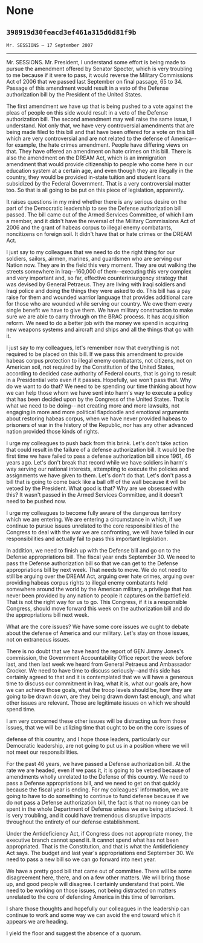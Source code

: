 # None
## `398919d30feacd3ef461a315d6d81f9b`
`Mr. SESSIONS — 17 September 2007`

---


Mr. SESSIONS. Mr. President, I understand some effort is being made 
to pursue the amendment offered by Senator Specter, which is very 
troubling to me because if it were to pass, it would reverse the 
Military Commissions Act of 2006 that we passed last September on final 
passage, 65 to 34. Passage of this amendment would result in a veto of 
the Defense authorization bill by the President of the United States.

The first amendment we have up that is being pushed to a vote against 
the pleas of people on this side would result in a veto of the Defense 
authorization bill. The second amendment may well raise the same issue, 
I understand. Not only that, we have very controversial amendments that 
are being made filed to this bill and that have been offered for a vote 
on this bill which are very controversial and are not related to the 
defense of America--for example, the hate crimes amendment. People have 
differing views on that. They have offered an amendment on hate crimes 
on this bill. There is also the amendment on the DREAM Act, which is an 
immigration amendment that would provide citizenship to people who come 
here in our education system at a certain age, and even though they are 
illegally in the country, they would be provided in-state tuition and 
student loans subsidized by the Federal Government. That is a very 
controversial matter too. So that is all going to be put on this piece 
of legislation, apparently.

It raises questions in my mind whether there is any serious desire on 
the part of the Democratic leadership to see the Defense authorization 
bill passed. The bill came out of the Armed Services Committee, of 
which I am a member, and it didn't have the reversal of the Military 
Commissions Act of 2006 and the grant of habeas corpus to illegal enemy 
combatants, noncitizens on foreign soil. It didn't have that or hate 
crimes or the DREAM Act.

I just say to my colleagues that we need to do the right thing for 
our soldiers, sailors, airmen, marines, and guardsmen who are serving 
our Nation now. They are in the field this very moment. They are out 
walking the streets somewhere in Iraq--160,000 of them--executing this 
very complex and very important and, so far, effective 
counterinsurgency strategy that was devised by General Petraeus. They 
are living with Iraqi soldiers and Iraqi police and doing the things 
they were asked to do. This bill has a pay raise for them and wounded 
warrior language that provides additional care for those who are 
wounded while serving our country. We owe them every single benefit we 
have to give them. We have military construction to make sure we are 
able to carry through on the BRAC process. It has acquisition reform. 
We need to do a better job with the money we spend in acquiring new 
weapons systems and aircraft and ships and all the things that go with 
it.

I just say to my colleagues, let's remember now that everything is 
not required to be placed on this bill. If we pass this amendment to 
provide habeas corpus protection to illegal enemy combatants, not 
citizens, not on American soil, not required by the Constitution of the 
United States, according to decided case authority of Federal courts, 
that is going to result in a Presidential veto even if it passes. 
Hopefully, we won't pass that. Why do we want to do that? We need to be 
spending our time thinking about how we can help those whom we have 
sent into harm's way to execute a policy that has been decided upon by 
the Congress of the United States. That is what we need to be doing--
not creating more and more lawsuits, not engaging in more and more 
political flapdoodle and emotional arguments about restoring habeas 
corpus, when we have never provided habeas to prisoners of war in the 
history of the Republic, nor has any other advanced nation provided 
those kinds of rights.

I urge my colleagues to push back from this brink. Let's don't take 
action that could result in the failure of a defense authorization 
bill. It would be the first time we have failed to pass a defense 
authorization bill since 1961, 46 years ago. Let's don't break that 
record while we have soldiers in harm's way serving our national 
interests, attempting to execute the policies and assignments we have 
given to them. Let's don't do that. Let's don't pass a bill that is 
going to come back like a ball off of the wall because it will be 
vetoed by the President. What good is that? Why are we obsessed with 
this? It wasn't passed in the Armed Services Committee, and it doesn't 
need to be pushed now.

I urge my colleagues to become fully aware of the dangerous territory 
which we are entering. We are entering a circumstance in which, if we 
continue to pursue issues unrelated to the core responsibilities of the 
Congress to deal with the war we are confronting, we will have failed 
in our responsibilities and actually fail to pass this important 
legislation.

In addition, we need to finish up with the Defense bill and go on to 
the Defense appropriations bill. The fiscal year ends September 30. We 
need to pass the Defense authorization bill so that we can get to the 
Defense appropriations bill by next week. That needs to move. We do not 
need to still be arguing over the DREAM Act, arguing over hate crimes, 
arguing over providing habeas corpus rights to illegal enemy combatants 
held somewhere around the world by the American military, a privilege 
that has never been provided by any nation to people it captures on the 
battlefield. That is not the right way for us to go. This Congress, if 
it is a responsible Congress, should move forward this week on the 
authorization bill and do the appropriations bill next week.


What are the core issues? We have some core issues we ought to debate 
about the defense of America and our military. Let's stay on those 
issues, not on extraneous issues.

There is no doubt that we have heard the report of GEN Jimmy Jones's 
commission, the Government Accountability Office report the week before 
last, and then last week we heard from General Petraeus and Ambassador 
Crocker. We need to have time to discuss seriously--and this side has 
certainly agreed to that and it is contemplated that we will have a 
generous time to discuss our commitment in Iraq, what it is, what our 
goals are, how we can achieve those goals, what the troop levels should 
be, how they are going to be drawn down, are they being drawn down fast 
enough, and what other issues are relevant. Those are legitimate issues 
on which we should spend time.

I am very concerned these other issues will be distracting us from 
those issues, that we will be utilizing time that ought to be on the 
core issues of


defense of this country, and I hope those leaders, particularly our 
Democratic leadership, are not going to put us in a position where we 
will not meet our responsibilities.

For the past 46 years, we have passed a Defense authorization bill. 
At the rate we are headed, even if we pass it, it is going to be vetoed 
because of amendments wholly unrelated to the Defense of this country. 
We need to pass a Defense appropriations bill, and we need to get on 
that quickly because the fiscal year is ending. For my colleagues' 
information, we are going to have to do something to continue to fund 
defense because if we do not pass a Defense authorization bill, the 
fact is that no money can be spent in the whole Department of Defense 
unless we are being attacked. It is very troubling, and it could have 
tremendous disruptive impacts throughout the entirety of our defense 
establishment.

Under the Antideficiency Act, if Congress does not appropriate money, 
the executive branch cannot spend it. It cannot spend what has not been 
appropriated. That is the Constitution, and that is what the 
Antideficiency Act says. The budget and last year's appropriations end 
September 30. We need to pass a new bill so we can go forward into next 
year.

We have a pretty good bill that came out of committee. There will be 
some disagreement here, there, and on a few other matters. We will 
bring those up, and good people will disagree. I certainly understand 
that point. We need to be working on those issues, not being distracted 
on matters unrelated to the core of defending America in this time of 
terrorism.

I share those thoughts and hopefully our colleagues in the leadership 
can continue to work and some way we can avoid the end toward which it 
appears we are heading.

I yield the floor and suggest the absence of a quorum.
